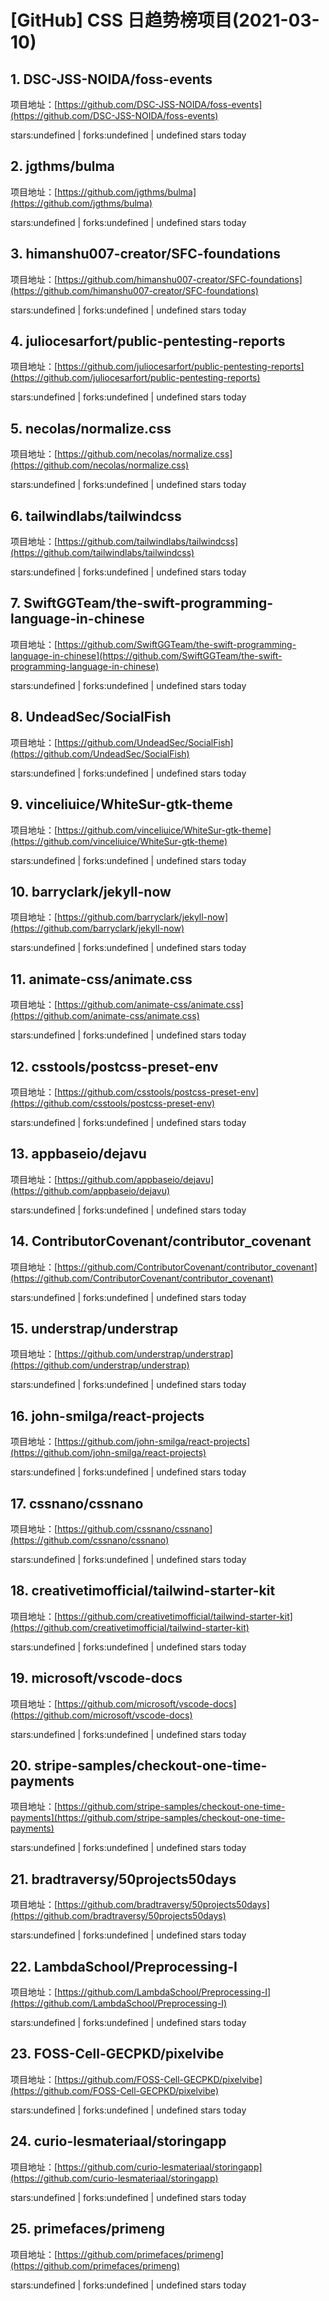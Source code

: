 # [GitHub] CSS 日趋势榜项目(2021-03-10)

## 1. DSC-JSS-NOIDA/foss-events 

项目地址：[https://github.com/DSC-JSS-NOIDA/foss-events](https://github.com/DSC-JSS-NOIDA/foss-events)

stars:undefined | forks:undefined | undefined stars today 



## 2. jgthms/bulma 

项目地址：[https://github.com/jgthms/bulma](https://github.com/jgthms/bulma)

stars:undefined | forks:undefined | undefined stars today 



## 3. himanshu007-creator/SFC-foundations 

项目地址：[https://github.com/himanshu007-creator/SFC-foundations](https://github.com/himanshu007-creator/SFC-foundations)

stars:undefined | forks:undefined | undefined stars today 



## 4. juliocesarfort/public-pentesting-reports 

项目地址：[https://github.com/juliocesarfort/public-pentesting-reports](https://github.com/juliocesarfort/public-pentesting-reports)

stars:undefined | forks:undefined | undefined stars today 



## 5. necolas/normalize.css 

项目地址：[https://github.com/necolas/normalize.css](https://github.com/necolas/normalize.css)

stars:undefined | forks:undefined | undefined stars today 



## 6. tailwindlabs/tailwindcss 

项目地址：[https://github.com/tailwindlabs/tailwindcss](https://github.com/tailwindlabs/tailwindcss)

stars:undefined | forks:undefined | undefined stars today 



## 7. SwiftGGTeam/the-swift-programming-language-in-chinese 

项目地址：[https://github.com/SwiftGGTeam/the-swift-programming-language-in-chinese](https://github.com/SwiftGGTeam/the-swift-programming-language-in-chinese)

stars:undefined | forks:undefined | undefined stars today 



## 8. UndeadSec/SocialFish 

项目地址：[https://github.com/UndeadSec/SocialFish](https://github.com/UndeadSec/SocialFish)

stars:undefined | forks:undefined | undefined stars today 



## 9. vinceliuice/WhiteSur-gtk-theme 

项目地址：[https://github.com/vinceliuice/WhiteSur-gtk-theme](https://github.com/vinceliuice/WhiteSur-gtk-theme)

stars:undefined | forks:undefined | undefined stars today 



## 10. barryclark/jekyll-now 

项目地址：[https://github.com/barryclark/jekyll-now](https://github.com/barryclark/jekyll-now)

stars:undefined | forks:undefined | undefined stars today 



## 11. animate-css/animate.css 

项目地址：[https://github.com/animate-css/animate.css](https://github.com/animate-css/animate.css)

stars:undefined | forks:undefined | undefined stars today 



## 12. csstools/postcss-preset-env 

项目地址：[https://github.com/csstools/postcss-preset-env](https://github.com/csstools/postcss-preset-env)

stars:undefined | forks:undefined | undefined stars today 



## 13. appbaseio/dejavu 

项目地址：[https://github.com/appbaseio/dejavu](https://github.com/appbaseio/dejavu)

stars:undefined | forks:undefined | undefined stars today 



## 14. ContributorCovenant/contributor_covenant 

项目地址：[https://github.com/ContributorCovenant/contributor_covenant](https://github.com/ContributorCovenant/contributor_covenant)

stars:undefined | forks:undefined | undefined stars today 



## 15. understrap/understrap 

项目地址：[https://github.com/understrap/understrap](https://github.com/understrap/understrap)

stars:undefined | forks:undefined | undefined stars today 



## 16. john-smilga/react-projects 

项目地址：[https://github.com/john-smilga/react-projects](https://github.com/john-smilga/react-projects)

stars:undefined | forks:undefined | undefined stars today 



## 17. cssnano/cssnano 

项目地址：[https://github.com/cssnano/cssnano](https://github.com/cssnano/cssnano)

stars:undefined | forks:undefined | undefined stars today 



## 18. creativetimofficial/tailwind-starter-kit 

项目地址：[https://github.com/creativetimofficial/tailwind-starter-kit](https://github.com/creativetimofficial/tailwind-starter-kit)

stars:undefined | forks:undefined | undefined stars today 



## 19. microsoft/vscode-docs 

项目地址：[https://github.com/microsoft/vscode-docs](https://github.com/microsoft/vscode-docs)

stars:undefined | forks:undefined | undefined stars today 



## 20. stripe-samples/checkout-one-time-payments 

项目地址：[https://github.com/stripe-samples/checkout-one-time-payments](https://github.com/stripe-samples/checkout-one-time-payments)

stars:undefined | forks:undefined | undefined stars today 



## 21. bradtraversy/50projects50days 

项目地址：[https://github.com/bradtraversy/50projects50days](https://github.com/bradtraversy/50projects50days)

stars:undefined | forks:undefined | undefined stars today 



## 22. LambdaSchool/Preprocessing-I 

项目地址：[https://github.com/LambdaSchool/Preprocessing-I](https://github.com/LambdaSchool/Preprocessing-I)

stars:undefined | forks:undefined | undefined stars today 



## 23. FOSS-Cell-GECPKD/pixelvibe 

项目地址：[https://github.com/FOSS-Cell-GECPKD/pixelvibe](https://github.com/FOSS-Cell-GECPKD/pixelvibe)

stars:undefined | forks:undefined | undefined stars today 



## 24. curio-lesmateriaal/storingapp 

项目地址：[https://github.com/curio-lesmateriaal/storingapp](https://github.com/curio-lesmateriaal/storingapp)

stars:undefined | forks:undefined | undefined stars today 



## 25. primefaces/primeng 

项目地址：[https://github.com/primefaces/primeng](https://github.com/primefaces/primeng)

stars:undefined | forks:undefined | undefined stars today 



